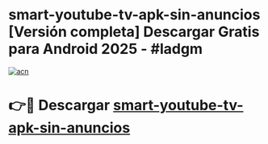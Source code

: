 # smart-youtube-tv-apk-sin-anuncios  [Versión completa] Descargar Gratis para Android 2025 - #ladgm

[![acn](https://github.com/user-attachments/assets/0f9c940e-d8b0-45ae-aac7-cd30a18b3e1c)](https://apps.freeplayer.one?title=smart-youtube-tv-apk-sin-anuncios&ref=9F)

# 👉🔴 Descargar [smart-youtube-tv-apk-sin-anuncios](https://apps.freeplayer.one?title=smart-youtube-tv-apk-sin-anuncios&ref=9F)
